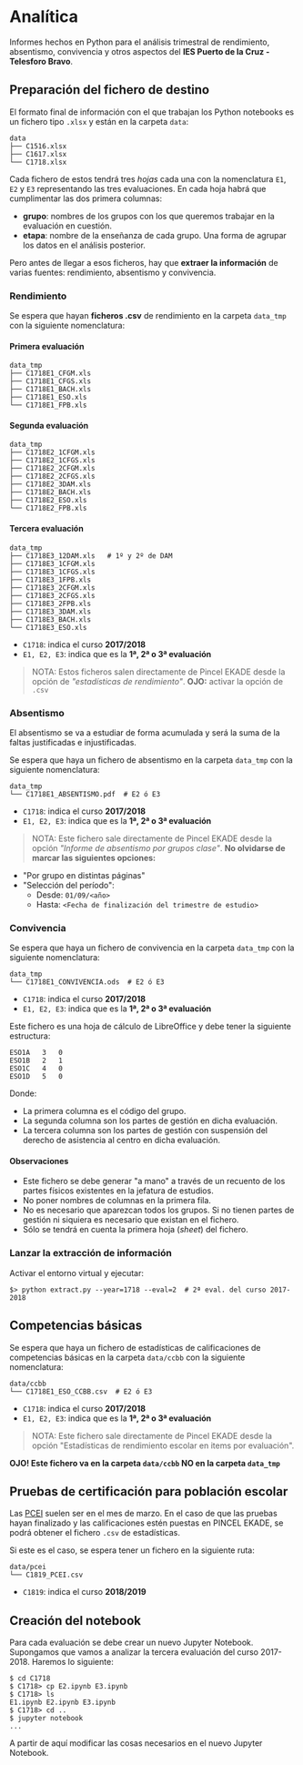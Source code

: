 # Analítica

Informes hechos en Python para el análisis trimestral de rendimiento, absentismo, convivencia y otros aspectos del **IES Puerto de la Cruz - Telesforo Bravo**.

## Preparación del fichero de destino

El formato final de información con el que trabajan los Python notebooks es un fichero tipo `.xlsx` y están en la carpeta `data`:

~~~
data
├── C1516.xlsx
├── C1617.xlsx
└── C1718.xlsx
~~~

Cada fichero de estos tendrá tres *hojas* cada una con la nomenclatura `E1`, `E2` y `E3` representando las tres evaluaciones. En cada hoja habrá que cumplimentar las dos primera columnas:
- **grupo**: nombres de los grupos con los que queremos trabajar en la evaluación en cuestión.
- **etapa**: nombre de la enseñanza de cada grupo. Una forma de agrupar los datos en el análisis posterior.

Pero antes de llegar a esos ficheros, hay que **extraer la información** de varias fuentes: rendimiento, absentismo y convivencia.

### Rendimiento

Se espera que hayan **ficheros .csv** de rendimiento en la carpeta `data_tmp` con la siguiente nomenclatura:

#### Primera evaluación

~~~
data_tmp
├── C1718E1_CFGM.xls
├── C1718E1_CFGS.xls
├── C1718E1_BACH.xls
├── C1718E1_ESO.xls
└── C1718E1_FPB.xls
~~~

#### Segunda evaluación

~~~
data_tmp
├── C1718E2_1CFGM.xls
├── C1718E2_1CFGS.xls
├── C1718E2_2CFGM.xls
├── C1718E2_2CFGS.xls
├── C1718E2_3DAM.xls
├── C1718E2_BACH.xls
├── C1718E2_ESO.xls
└── C1718E2_FPB.xls
~~~

#### Tercera evaluación

~~~
data_tmp
├── C1718E3_12DAM.xls   # 1º y 2º de DAM
├── C1718E3_1CFGM.xls
├── C1718E3_1CFGS.xls
├── C1718E3_1FPB.xls
├── C1718E3_2CFGM.xls
├── C1718E3_2CFGS.xls
├── C1718E3_2FPB.xls
├── C1718E3_3DAM.xls
├── C1718E3_BACH.xls
└── C1718E3_ESO.xls
~~~

- `C1718`: indica el curso **2017/2018**
- `E1, E2, E3`: indica que es la **1ª, 2ª o 3ª evaluación**

> NOTA: Estos ficheros salen directamente de Pincel EKADE desde la opción de *"estadísticas de rendimiento"*. **OJO:** activar la opción de `.csv`

### Absentismo

El absentismo se va a estudiar de forma acumulada y será la suma de la faltas justificadas e injustificadas.

Se espera que haya un fichero de absentismo en la carpeta `data_tmp` con la siguiente nomenclatura:

~~~
data_tmp
└── C1718E1_ABSENTISMO.pdf  # E2 ó E3
~~~

- `C1718`: indica el curso **2017/2018**
- `E1, E2, E3`: indica que es la **1ª, 2ª o 3ª evaluación**

> NOTA: Este fichero sale directamente de Pincel EKADE desde la opción *"Informe de absentismo por grupos clase"*. **No olvidarse de marcar las siguientes opciones:**

- "Por grupo en distintas páginas"
- "Selección del período":
    - Desde: `01/09/<año>`
    - Hasta: `<Fecha de finalización del trimestre de estudio>`

### Convivencia

Se espera que haya un fichero de convivencia en la carpeta `data_tmp` con la siguiente nomenclatura:

~~~
data_tmp
└── C1718E1_CONVIVENCIA.ods  # E2 ó E3
~~~

- `C1718`: indica el curso **2017/2018**
- `E1, E2, E3`: indica que es la **1ª, 2ª o 3ª evaluación**

Este fichero es una hoja de cálculo de LibreOffice y debe tener la siguiente estructura:

~~~
ESO1A   3   0
ESO1B   2   1
ESO1C   4   0
ESO1D   5   0
~~~

Donde:

- La primera columna es el código del grupo.
- La segunda columna son los partes de gestión en dicha evaluación.
- La tercera columna son los partes de gestión con suspensión del derecho de asistencia al centro en dicha evaluación.

#### Observaciones

- Este fichero se debe generar "a mano" a través de un recuento de los partes físicos existentes en la jefatura de estudios.
- No poner nombres de columnas en la primera fila.
- No es necesario que aparezcan todos los grupos. Si no tienen partes de gestión ni siquiera es necesario que existan en el fichero.
- Sólo se tendrá en cuenta la primera hoja (*sheet*) del fichero.

### Lanzar la extracción de información


Activar el entorno virtual y ejecutar:

~~~console
$> python extract.py --year=1718 --eval=2  # 2ª eval. del curso 2017-2018
~~~

## Competencias básicas

Se espera que haya un fichero de estadísticas de calificaciones de competencias básicas en la carpeta `data/ccbb` con la siguiente nomenclatura:

~~~
data/ccbb
└── C1718E1_ESO_CCBB.csv  # E2 ó E3
~~~

- `C1718`: indica el curso **2017/2018**
- `E1, E2, E3`: indica que es la **1ª, 2ª o 3ª evaluación**

> NOTA: Este fichero sale directamente de Pincel EKADE desde la opción "Estadísticas de rendimiento escolar en items por evaluación".

**OJO! Este fichero va en la carpeta `data/ccbb` NO en la carpeta `data_tmp`**

## Pruebas de certificación para población escolar

Las [PCEI](http://www.gobiernodecanarias.org/educacion/web/idiomas/pruebas_certificacion/pruebas_certificacion_poblacion_escolar/) suelen ser en el mes de marzo. En el caso de que las pruebas hayan finalizado y las calificaciones estén puestas en PINCEL EKADE, se podrá obtener el fichero `.csv` de estadísticas.

Si este es el caso, se espera tener un fichero en la siguiente ruta:

~~~
data/pcei
└── C1819_PCEI.csv
~~~

- `C1819`: indica el curso **2018/2019**


## Creación del notebook

Para cada evaluación se debe crear un nuevo Jupyter Notebook. Supongamos que vamos a analizar la tercera evaluación del curso 2017-2018. Haremos lo siguiente:

~~~console
$ cd C1718
$ C1718> cp E2.ipynb E3.ipynb
$ C1718> ls
E1.ipynb E2.ipynb E3.ipynb
$ C1718> cd ..
$ jupyter notebook
...
~~~

A partir de aquí modificar las cosas necesarios en el nuevo Jupyter Notebook.
